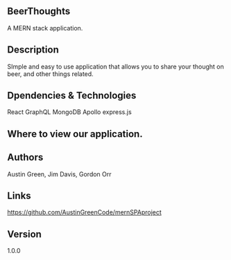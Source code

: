  ## BeerThoughts
 A MERN stack application.

 ## Description
 SImple and easy to use application that allows you to share your thought on beer, and other things related.

 ## Dpendencies & Technologies
 React
 GraphQL
 MongoDB
 Apollo
 express.js

 ## Where to view our application.


 ## Authors
 Austin Green, Jim Davis, Gordon Orr

 ## Links
 https://github.com/AustinGreenCode/mernSPAproject


 ## Version
 1.0.0